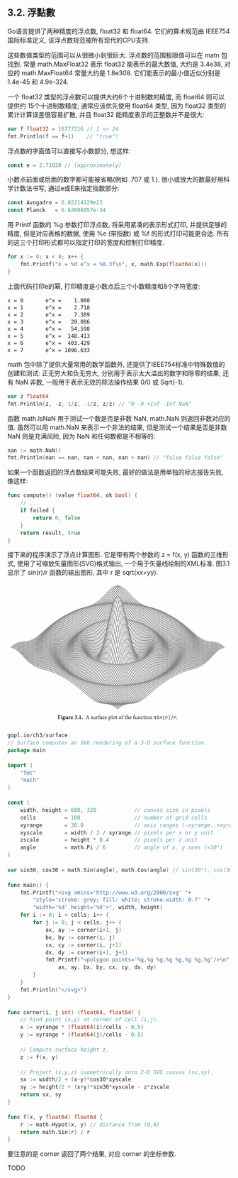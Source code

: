 ## 3.2. 浮點數

Go语言提供了两种精度的浮点数, float32 和 float64. 它们的算术规范由 IEEE754 国际标准定义, 该浮点数规范被所有现代的CPU支持.

这些数值类型的范围可以从很微小到很巨大. 浮点数的范围极限值可以在 matn 包找到. 常量 math.MaxFloat32 表示 float32 能表示的最大数值, 大约是 3.4e38, 对应的 math.MaxFloat64 常量大约是 1.8e308. 它们能表示的最小值近似分别是1.4e-45 和 4.9e-324.

一个 float32 类型的浮点数可以提供大约6个十进制数的精度, 而 float64 则可以提供约 15个十进制数精度; 通常应该优先使用 float64 类型, 因为 float32 类型的累计计算误差很容易扩散, 并且 float32 能精度表示的正整数并不是很大:

```Go
var f float32 = 16777216 // 1 << 24
fmt.Println(f == f+1)    // "true"!
```

浮点数的字面值可以直接写小数部分, 想这样:

```Go
const e = 2.71828 // (approximately)
```

小数点前面或后面的数字都可能被省略(例如 .707 或 1.). 很小或很大的数最好用科学计数法书写, 通过e或E来指定指数部分:

```Go
const Avogadro = 6.02214129e23 
const Planck   = 6.62606957e-34 
```


用 Printf 函数的 %g 参数打印浮点数, 将采用紧凑的表示形式打印, 并提供足够的精度, 但是对应表格的数据, 使用 %e (带指数) 或 %f 的形式打印可能更合适. 所有的这三个打印形式都可以指定打印的宽度和控制打印精度.

```Go
for x := 0; x < 8; x++ {
	fmt.Printf("x = %d e^x = %8.3f\n", x, math.Exp(float64(x)))
}
```

上面代码打印e的幂, 打印精度是小数点后三个小数精度和8个字符宽度:

```
x = 0       e^x =    1.000
x = 1       e^x =    2.718
x = 2       e^x =    7.389
x = 3       e^x =   20.086
x = 4       e^x =   54.598
x = 5       e^x =  148.413
x = 6       e^x =  403.429
x = 7       e^x = 1096.633
```

math 包中除了提供大量常用的数学函数外, 还提供了IEEE754标准中特殊数值的创建和测试: 正无穷大和负无穷大, 分别用于表示太大溢出的数字和除零的结果; 还有 NaN 非数, 一般用于表示无效的除法操作结果 0/0 或 Sqrt(-1).

```Go
var z float64
fmt.Println(z, -z, 1/z, -1/z, z/z) // "0 -0 +Inf -Inf NaN"
```

函数 math.IsNaN 用于测试一个数是否是非数 NaN, math.NaN 则返回非数对应的值. 虽然可以用 math.NaN 来表示一个非法的结果, 但是测试一个结果是否是非数 NaN 则是充满风险, 因为 NaN 和任何数都是不相等的:

```Go
nan := math.NaN()
fmt.Println(nan == nan, nan < nan, nan > nan) // "false false false"
```

如果一个函数返回的浮点数结果可能失败, 最好的做法是用单独的标志报告失败, 像这样:

```Go
func compute() (value float64, ok bool) {
	// ...
	if failed {
		return 0, false
	}
	return result, true
}
```

接下来的程序演示了浮点计算图形. 它是带有两个参数的 z = f(x, y) 函数的三维形式, 使用了可缩放矢量图形(SVG)格式输出, 一个用于矢量线绘制的XML标准. 图3.1显示了 sin(r)/r 函数的输出图形, 其中 r 是 sqrt(x*x+y*y).

![](../images/ch3-01.png)


```Go
gopl.io/ch3/surface
// Surface computes an SVG rendering of a 3-D surface function.
package main

import (
	"fmt"
	"math"
)

const (
	width, height = 600, 320            // canvas size in pixels
	cells         = 100                 // number of grid cells
	xyrange       = 30.0                // axis ranges (-xyrange..+xyrange)
	xyscale       = width / 2 / xyrange // pixels per x or y unit
	zscale        = height * 0.4        // pixels per z unit
	angle         = math.Pi / 6         // angle of x, y axes (=30°)
)

var sin30, cos30 = math.Sin(angle), math.Cos(angle) // sin(30°), cos(30°)

func main() {
	fmt.Printf("<svg xmlns='http://www.w3.org/2000/svg' "+
		"style='stroke: grey; fill: white; stroke-width: 0.7' "+
		"width='%d' height='%d'>", width, height)
	for i := 0; i < cells; i++ {
		for j := 0; j < cells; j++ {
			ax, ay := corner(i+1, j)
			bx, by := corner(i, j)
			cx, cy := corner(i, j+1)
			dx, dy := corner(i+1, j+1)
			fmt.Printf("<polygon points='%g,%g %g,%g %g,%g %g,%g'/>\n",
				ax, ay, bx, by, cx, cy, dx, dy)
		}
	}
	fmt.Println("</svg>")
}

func corner(i, j int) (float64, float64) {
	// Find point (x,y) at corner of cell (i,j).
	x := xyrange * (float64(i)/cells - 0.5)
	y := xyrange * (float64(j)/cells - 0.5)

	// Compute surface height z.
	z := f(x, y)

	// Project (x,y,z) isometrically onto 2-D SVG canvas (sx,sy).
	sx := width/2 + (x-y)*cos30*xyscale
	sy := height/2 + (x+y)*sin30*xyscale - z*zscale
	return sx, sy
}

func f(x, y float64) float64 {
	r := math.Hypot(x, y) // distance from (0,0)
	return math.Sin(r) / r
}
```

要注意的是 corner 返回了两个结果, 对应 corner 的坐标参数.


TODO
